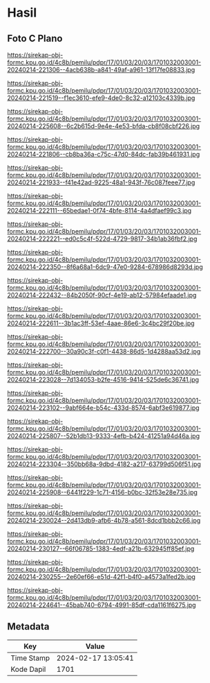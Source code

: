 # Hasil

## Foto C Plano

https://sirekap-obj-formc.kpu.go.id/4c8b/pemilu/pdpr/17/01/03/20/03/1701032003001-20240214-221306--4acb638b-a841-49af-a961-13f17fe08833.jpg

https://sirekap-obj-formc.kpu.go.id/4c8b/pemilu/pdpr/17/01/03/20/03/1701032003001-20240214-221519--f1ec3610-efe9-4de0-8c32-a12103c4339b.jpg

https://sirekap-obj-formc.kpu.go.id/4c8b/pemilu/pdpr/17/01/03/20/03/1701032003001-20240214-225608--6c2b615d-9e4e-4e53-bfda-cb8f08cbf226.jpg

https://sirekap-obj-formc.kpu.go.id/4c8b/pemilu/pdpr/17/01/03/20/03/1701032003001-20240214-221806--cb8ba36a-c75c-47d0-84dc-fab39b461931.jpg

https://sirekap-obj-formc.kpu.go.id/4c8b/pemilu/pdpr/17/01/03/20/03/1701032003001-20240214-221933--f41e42ad-9225-48a1-943f-76c087feee77.jpg

https://sirekap-obj-formc.kpu.go.id/4c8b/pemilu/pdpr/17/01/03/20/03/1701032003001-20240214-222111--65bedae1-0f74-4bfe-8114-4a4dfaef99c3.jpg

https://sirekap-obj-formc.kpu.go.id/4c8b/pemilu/pdpr/17/01/03/20/03/1701032003001-20240214-222221--ed0c5c4f-522d-4729-9817-34b1ab36fbf2.jpg

https://sirekap-obj-formc.kpu.go.id/4c8b/pemilu/pdpr/17/01/03/20/03/1701032003001-20240214-222350--8f6a68a1-6dc9-47e0-9284-678986d8293d.jpg

https://sirekap-obj-formc.kpu.go.id/4c8b/pemilu/pdpr/17/01/03/20/03/1701032003001-20240214-222432--84b2050f-90cf-4e19-ab12-57984efaade1.jpg

https://sirekap-obj-formc.kpu.go.id/4c8b/pemilu/pdpr/17/01/03/20/03/1701032003001-20240214-222611--3b1ac3ff-53ef-4aae-86e6-3c4bc29f20be.jpg

https://sirekap-obj-formc.kpu.go.id/4c8b/pemilu/pdpr/17/01/03/20/03/1701032003001-20240214-222700--30a90c3f-c0f1-4438-86d5-1d4288aa53d2.jpg

https://sirekap-obj-formc.kpu.go.id/4c8b/pemilu/pdpr/17/01/03/20/03/1701032003001-20240214-223028--7d134053-b2fe-4516-9414-525de6c36741.jpg

https://sirekap-obj-formc.kpu.go.id/4c8b/pemilu/pdpr/17/01/03/20/03/1701032003001-20240214-223102--9abf664e-b54c-433d-8574-6abf3e619877.jpg

https://sirekap-obj-formc.kpu.go.id/4c8b/pemilu/pdpr/17/01/03/20/03/1701032003001-20240214-225807--52b1db13-9333-4efb-b424-41251a94d46a.jpg

https://sirekap-obj-formc.kpu.go.id/4c8b/pemilu/pdpr/17/01/03/20/03/1701032003001-20240214-223304--350bb68a-9dbd-4182-a217-63799d506f51.jpg

https://sirekap-obj-formc.kpu.go.id/4c8b/pemilu/pdpr/17/01/03/20/03/1701032003001-20240214-225908--6441f229-1c71-4156-b0bc-32f53e28e735.jpg

https://sirekap-obj-formc.kpu.go.id/4c8b/pemilu/pdpr/17/01/03/20/03/1701032003001-20240214-230024--2d413db9-afb6-4b78-a561-8dcd1bbb2c66.jpg

https://sirekap-obj-formc.kpu.go.id/4c8b/pemilu/pdpr/17/01/03/20/03/1701032003001-20240214-230127--66f06785-1383-4edf-a21b-632945ff85ef.jpg

https://sirekap-obj-formc.kpu.go.id/4c8b/pemilu/pdpr/17/01/03/20/03/1701032003001-20240214-230255--2e60ef66-e51d-42f1-b4f0-a4573a1fed2b.jpg

https://sirekap-obj-formc.kpu.go.id/4c8b/pemilu/pdpr/17/01/03/20/03/1701032003001-20240214-224641--45bab740-6794-4991-85df-cda1161f6275.jpg


## Metadata

| Key        | Value               |
| ---------- | ------------------- |
| Time Stamp | 2024-02-17 13:05:41 |
| Kode Dapil | 1701                |



